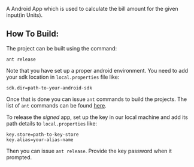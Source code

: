 A Android App which is used to calculate the bill amount for the given input(in Units).

How To Build:
-----------------
The project can be built using the command:

    ant release

Note that you have set up a proper android environment. You need to add your sdk location in 
`local.properties` file like:

    sdk.dir=path-to-your-android-sdk

Once that is done you can issue `ant` commands to build the projects. The list of `ant` commands 
can be found [here][1].

[1]: http://developer.android.com/tools/building/building-cmdline.html#AntReference

To release the *signed* app, set up the key in our local machine and add its path details to
`local.properties` like:

    key.store=path-to-key-store
    key.alias=your-alias-name

Then you can issue `ant release`. Provide the key password when it prompted.

    

        